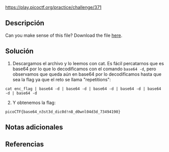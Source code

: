 https://play.picoctf.org/practice/challenge/371
## Descripción
Can you make sense of this file? Download the file [here](https://artifacts.picoctf.net/c/472/enc_flag).
## Solución
1. Descargamos el archivo y lo leemos con cat. Es fácil percatarnos que es base64 por lo que lo decodificamos con el comando `base64 -d`, pero observamos que queda aún en base64 por lo decodificamos hasta que sea la flag ya que el reto se llama "repetitions":
```
cat enc_flag | base64 -d | base64 -d | base64 -d | base64 -d | base64 -d | base64 -d
```

2. Y obtenemos la flag:
```
picoCTF{base64_n3st3d_dic0d!n8_d0wnl04d3d_73494190}
```

## Notas adicionales
## Referencias


